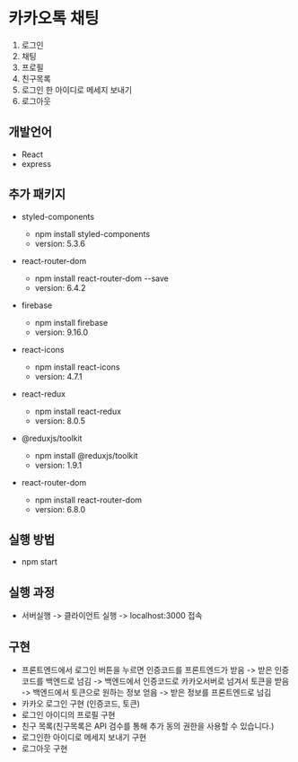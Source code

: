# 카카오톡 채팅 
1. 로그인
1. 채팅
1. 프로필
1. 친구목록
1. 로그인 한 아이디로 메세지 보내기
2. 로그아웃

## 개발언어
- React
- express

## 추가 패키지
- styled-components
  - npm install styled-components
  - version: 5.3.6

- react-router-dom
  - npm install react-router-dom --save
  - version: 6.4.2

- firebase
  - npm install firebase
  - version: 9.16.0

- react-icons
  - npm install react-icons
  - version: 4.7.1

- react-redux
  - npm install react-redux
  - version: 8.0.5

- @reduxjs/toolkit
  - npm install @reduxjs/toolkit
  - version: 1.9.1

- react-router-dom
  - npm install react-router-dom
  - version: 6.8.0

## 실행 방법
- npm start

## 실행 과정
- 서버실행 -> 클라이언트 실행 -> localhost:3000 접속

## 구현
- 프론트엔드에서 로그인 버튼을 누르면 인증코드를 프론트엔드가 받음 -> 받은 인증코드를 백엔드로 넘김 -> 백엔드에서 인증코드로 카카오서버로 넘겨서 토큰을 받음 -> 백엔드에서 토큰으로 원하는 정보 얻음 -> 받은 정보를 프론트엔드로 넘김
- 카카오 로그인 구현 (인증코드, 토큰)
- 로그인 아이디의 프로필 구현
- 친구 목록(친구목록은 API 검수를 통해 추가 동의 권한을 사용할 수 있습니다.)
- 로그인한 아이디로 메세지 보내기 구현
- 로그아웃 구현

